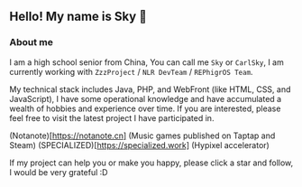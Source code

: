 ## Hello! My name is Sky 👋

### About me
I am a high school senior from China,
You can call me ``` Sky ``` or ``` CarlSky ```,
I am currently working with ``` ZzzProject ``` / ``` NLR DevTeam ``` / ``` REPhigrOS Team ```.

My technical stack includes Java, PHP, and WebFront (like HTML, CSS, and JavaScript),
I have some operational knowledge and have accumulated a wealth of hobbies and experience over time.
If you are interested, please feel free to visit the latest project I have participated in.

(Notanote)[https://notanote.cn] (Music games published on Taptap and Steam)
(SPECIALIZED)[https://specialized.work] (Hypixel accelerator)

If my project can help you or make you happy, please click a star and follow, I would be very grateful :D
